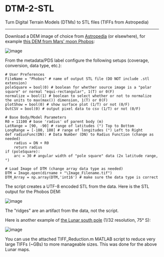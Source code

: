 # DTM-2-STL
Turn Digital Terrain Models (DTMs) to STL files (TIFFs from Astropedia)

-------

Download a DEM image of choice from [Astropedia](https://astrogeology.usgs.gov/search?pmi-target=moon) (or elsewhere), for example [this DEM from Mars' moon Phobos](https://astrogeology.usgs.gov/search/map/Phobos/MarsExpress/HRSC/Phobos_ME_HRSC_DEM_Global_2ppd):

![image](https://user-images.githubusercontent.com/31905278/160262329-6fdf7eba-76d3-4c92-a629-0c32c273ffe4.png)

From the metadata/PDS label configure the following setups (coverage, conversion, data type, etc.):

```
# User Preferences
FileName = "Phobos" # name of output STL file (DO NOT include .stl extension)
poleSquare = bool(0) # boolean for whether source image is a "polar square" or normal "equi-rectangular", 1(T) or 0(F)
normalize = bool(1) # boolean to select whether or not to normalize the units to max(max()) dimension, 1(T) or 0(F)
plotShow = bool(0) # show surface plot (1/T) or not (0/F)
OutCSV = bool(0) # output pixel data to csv (1/T) or not (0/F)

# Base Body/Model Parameters
R0 = 11100 # base 'radius' of parent body (m)
LatRange = [90, -90] # range of latitudes (°) Top to Bottom
LongRange = [-180, 180] # range of longitudes (°) Left to Right
def radiusFunc(DN): # Data Number (DN) to Radius Function (change as needed)
    radius = DN + R0
    return radius
if (poleSquare):
    arc = 30 # angular width of "pole square" data (2x latitude range, °)

# Load Image of DTM (change array data type as needed)
DTM = Image.open(dirname + "\Image_Filename.tif")
DTM_Array = np.array(DTM,'int16') # make sure the data type is correct
```

The script creates a UTF-8 encoded STL from the data. Here is the STL output for the Phobos DEM:

![image](https://user-images.githubusercontent.com/31905278/160262428-a1db00b9-93df-4338-b576-3b37f14a851f.png)

The "ridges" are an artifact from the data, not the script.

Here is another example of [the Lunar south pole](https://astrogeology.usgs.gov/search/map/Moon/LRO/LOLA/Lunar_LRO_LOLA_Global_LDEM_118m_Mar2014) (1/32 resolution, 75° S):

![image](https://user-images.githubusercontent.com/31905278/160266583-502572e7-1e03-4665-800e-94d6f08c4901.png)

You can use the attached TIFF_Reduction.m MATLAB script to reduce very large TIFFs (~GBs) to more manageable sizes. This was done for the above Lunar maps.

